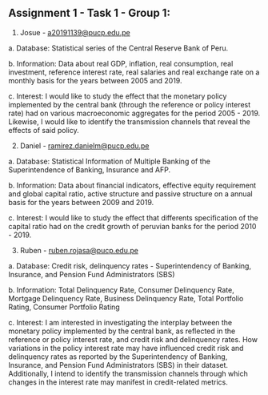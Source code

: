 ## Assignment 1 - Task 1 - Group 1:

1.	Josue - a20191139@pucp.edu.pe

a.	Database:  Statistical series of the Central Reserve Bank of Peru.

b.	Information:  Data about real GDP, inflation, real consumption, real investment, reference interest rate, real salaries and real exchange rate on a monthly basis for the years between 2005 and 2019.

c.	Interest: I would like to study the effect that the monetary policy implemented by the central bank (through the reference or policy interest rate) had on various macroeconomic aggregates for the period 2005 - 2019. Likewise, I would like to identify the transmission channels that reveal the effects of said policy.

2. Daniel - ramirez.danielm@pucp.edu.pe

a.  Database: Statistical Information of Multiple Banking of the Superintendence of Banking, Insurance and AFP.

b. Information: Data about financial indicators, effective equity requirement and global capital ratio, active structure and passive structure on a annual basis for the years between 2009 and 2019.

c. Interest: I would like to study the effect that differents specification of the capital ratio had on the credit growth of peruvian banks for the period 2010 - 2019.

3. Ruben - ruben.rojasa@pucp.edu.pe

a.	Database: Credit risk, delinquency rates - Superintendency of Banking, Insurance, and Pension Fund Administrators (SBS)

b.	Information: Total Delinquency Rate, Consumer Delinquency Rate, Mortgage Delinquency Rate, Business Delinquency Rate, Total Portfolio Rating, Consumer Portfolio Rating

c.	Interest: I am interested in investigating the interplay between the monetary policy implemented by the central bank, as reflected in the reference or policy interest rate, and credit risk and delinquency rates. How variations in the policy interest rate may have influenced credit risk and delinquency rates as reported by the Superintendency of Banking, Insurance, and Pension Fund Administrators (SBS) in their dataset. Additionally, I intend to identify the transmission channels through which changes in the interest rate may manifest in credit-related metrics.
